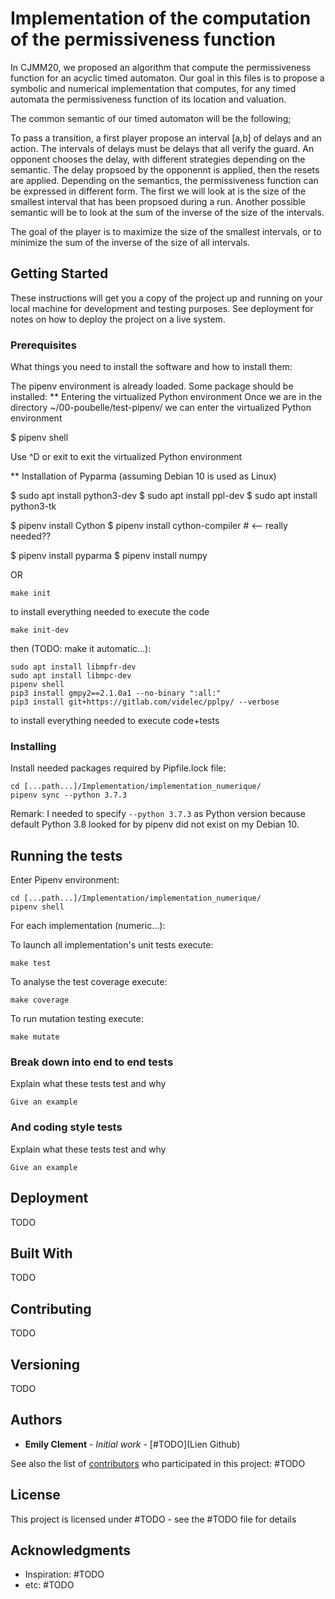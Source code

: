 # Implementation of the computation of the permissiveness function

In CJMM20, we proposed an algorithm that compute the permissiveness function for an acyclic timed automaton. Our goal in this files is to propose a symbolic and numerical implementation that computes, for any timed automata the permissiveness function of its location and valuation.

The common semantic of our timed automaton will be the following;

To pass a transition, a first player propose an interval [a,b] of delays and an action. The intervals of delays must be delays that all verify the guard.
An opponent chooses the delay, with different strategies depending on the semantic.
The delay propsoed by the opponennt is applied, then the resets are applied.
Depending on the semantics, the permissiveness function can be expressed in different form. The first we will look at is the size of the smallest interval that has been propsoed during a run. Another possible semantic will be to look at the sum of the inverse of the size of the intervals.

The goal of the player is to maximize the size of the smallest intervals, or to minimize the sum of the inverse of the size of all intervals.

## Getting Started

These instructions will get you a copy of the project up and running on your local machine for development and testing purposes. See deployment for notes on how to deploy the project on a live system.

### Prerequisites

What things you need to install the software and how to install them:


The pipenv environment is already loaded.
Some package should be installed:
** Entering the virtualized Python environment
Once we are in the directory ~/00-poubelle/test-pipenv/ we can enter
the virtualized Python environment

 $ pipenv shell

Use ^D or exit to exit the virtualized Python environment

** Installation of Pyparma (assuming Debian 10 is used as Linux)

 $ sudo apt install python3-dev
 $ sudo apt install ppl-dev
 $ sudo apt install python3-tk

 $ pipenv install Cython
 $ pipenv install cython-compiler # <-- really needed??

 $ pipenv install pyparma
 $ pipenv install numpy

OR
```shell script
make init
```
to install everything needed to execute the code
```shell script
make init-dev
```
then (TODO: make it automatic...):
```shell script
sudo apt install libmpfr-dev
sudo apt install libmpc-dev
pipenv shell
pip3 install gmpy2==2.1.0a1 --no-binary ":all:"
pip3 install git+https://gitlab.com/videlec/pplpy/ --verbose
```
to install everything needed to execute code+tests

### Installing

Install needed packages required by Pipfile.lock file:
```
cd [...path...]/Implementation/implementation_numerique/
pipenv sync --python 3.7.3
```

Remark: I needed to specify `--python 3.7.3` as Python version because
default Python 3.8 looked for by pipenv did not exist on my Debian 10.

## Running the tests

Enter Pipenv environment:
```
cd [...path...]/Implementation/implementation_numerique/
pipenv shell
```

For each implementation (numeric...):

To launch all implementation's unit tests execute:
```shell script
make test
```
To analyse the test coverage execute:
```shell script
make coverage
```

To run mutation testing execute:
```shell script
make mutate
```

### Break down into end to end tests

Explain what these tests test and why

```
Give an example
```

### And coding style tests

Explain what these tests test and why

```
Give an example
```

## Deployment

TODO

## Built With

TODO

## Contributing

TODO

## Versioning

TODO

## Authors

* **Emily Clement** - *Initial work* - [#TODO](Lien Github)

See also the list of [contributors](https://github.com/your/project/contributors) who participated in this project: #TODO

## License

This project is licensed under #TODO - see the #TODO file for details

## Acknowledgments

* Inspiration: #TODO
* etc: #TODO
